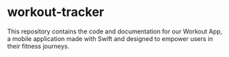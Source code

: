 # workout-tracker
This repository contains the code and documentation for our Workout App, a mobile application made with Swift and designed to empower users in their fitness journeys.
